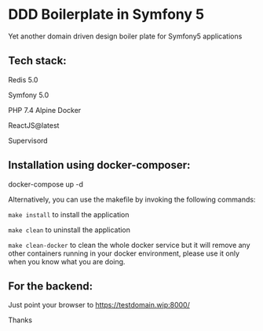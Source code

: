# DDD Boilerplate in Symfony 5

Yet another domain driven design boiler plate for Symfony5 applications



Tech stack:
------------

Redis 5.0

Symfony 5.0

PHP 7.4 Alpine Docker

ReactJS@latest

Supervisord


Installation using docker-composer:
------------------------------------

docker-compose up -d

Alternatively, you can use the makefile by invoking the following commands:

``` make install ``` to install the application

``` make clean ``` to uninstall the application

``` make clean-docker ``` to clean the whole docker service but it will remove any other containers running in your docker environment, please use it only when you know what you are doing.




For the backend:
-----------------

Just point your browser to https://testdomain.wip:8000/



Thanks